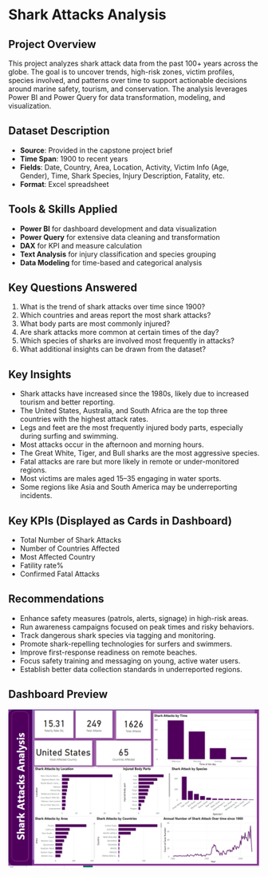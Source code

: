 # Shark Attacks Analysis 

## Project Overview

This  project analyzes shark attack data from the past 100+ years across the globe. The goal is to uncover trends, high-risk zones, victim profiles, species involved, and patterns over time to support actionable decisions around marine safety, tourism, and conservation. The analysis leverages Power BI and Power Query for data transformation, modeling, and visualization.



## Dataset Description

- **Source**: Provided in the capstone project brief
- **Time Span**: 1900 to recent years
- **Fields**: Date, Country, Area, Location, Activity, Victim Info (Age, Gender), Time, Shark Species, Injury Description, Fatality, etc.
- **Format**: Excel spreadsheet


## Tools & Skills Applied

- **Power BI** for dashboard development and data visualization
- **Power Query** for extensive data cleaning and transformation
- **DAX** for KPI and measure calculation
- **Text Analysis** for injury classification and species grouping
- **Data Modeling** for time-based and categorical analysis



## Key Questions Answered

1. What is the trend of shark attacks over time since 1900?
2. Which countries and areas report the most shark attacks?
3. What body parts are most commonly injured?
4. Are shark attacks more common at certain times of the day?
5. Which species of sharks are involved most frequently in attacks?
6. What additional insights can be drawn from the dataset?



## Key Insights

- Shark attacks have increased since the 1980s, likely due to increased tourism and better reporting.
- The United States, Australia, and South Africa are the top three countries with the highest attack rates.
- Legs and feet are the most frequently injured body parts, especially during surfing and swimming.
- Most attacks occur in the afternoon and morning hours.
- The Great White, Tiger, and Bull sharks are the most aggressive species.
- Fatal attacks are rare but more likely in remote or under-monitored regions.
- Most victims are males aged 15–35 engaging in water sports.
- Some regions like Asia and South America may be underreporting incidents.



## Key KPIs (Displayed as Cards in Dashboard)

- Total Number of Shark Attacks
- Number of Countries Affected
- Most Affected Country
- Fatility rate%
- Confirmed Fatal Attacks



##  Recommendations

- Enhance safety measures (patrols, alerts, signage) in high-risk areas.
- Run awareness campaigns focused on peak times and risky behaviors.
- Track dangerous shark species via tagging and monitoring.
- Promote shark-repelling technologies for surfers and swimmers.
- Improve first-response readiness on remote beaches.
- Focus safety training and messaging on young, active water users.
- Establish better data collection standards in underreported regions.

##  Dashboard Preview

![Dashboard Screenshot](https://github.com/Olajuwonhikmat/Shark-Attacks-/blob/56692a379816a57e057f91080b06f70512a1ea66/Shark%20Attacks%20dashboard%20.PNG)

